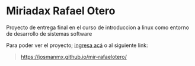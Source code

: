 # Miriadax Rafael Otero

Proyecto de entrega final en el curso de introduccion a linux como entorno de desarrollo de sistemas software

Para poder ver el proyecto; [ingresa acá](https://josmanmx.github.io/mir-rafaelotero/) o al siguiente link:

> https://josmanmx.github.io/mir-rafaelotero/
